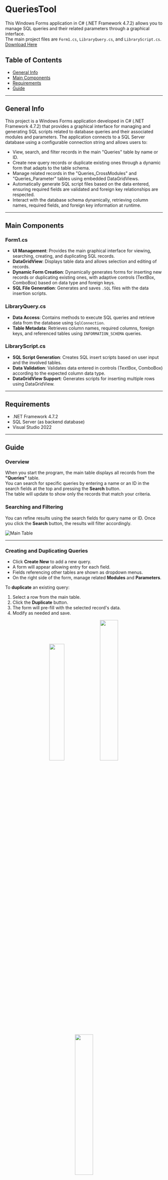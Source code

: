 # QueriesTool
This Windows Forms application in C# (.NET Framework 4.7.2) allows you to manage SQL queries and their related parameters through a graphical interface.  
The main project files are `Form1.cs`, `LibraryQuery.cs`, and `LibraryScript.cs`.
[Download Here](https://downgit.github.io/#/home?url=https://github.com/Melassacelo/QueriesTool/blob/master/QueriesTool.zip)

## Table of Contents
* [General Info](#general-info)
* [Main Components](#main-components)
* [Requirements](#requirements)
* [Guide](#guide)

---
## General Info
This project is a Windows Forms application developed in C# (.NET Framework 4.7.2) that provides a graphical interface for managing and generating SQL scripts related to database queries and their associated modules and parameters. The application connects to a SQL Server database using a configurable connection string and allows users to:
- View, search, and filter records in the main "Queries" table by name or ID.
- Create new query records or duplicate existing ones through a dynamic form that adapts to the table schema.
- Manage related records in the "Queries_CrossModules" and "Queries_Parameter" tables using embedded DataGridViews.
- Automatically generate SQL script files based on the data entered, ensuring required fields are validated and foreign key relationships are respected.
- Interact with the database schema dynamically, retrieving column names, required fields, and foreign key information at runtime.

---
## Main Components

### Form1.cs

- **UI Management**: Provides the main graphical interface for viewing, searching, creating, and duplicating SQL records.
- **DataGridView**: Displays table data and allows selection and editing of records.
- **Dynamic Form Creation**: Dynamically generates forms for inserting new records or duplicating existing ones, with adaptive controls (TextBox, ComboBox) based on data type and foreign keys.
- **SQL File Generation**: Generates and saves `.SQL` files with the data insertion scripts.

### LibraryQuery.cs

- **Data Access**: Contains methods to execute SQL queries and retrieve data from the database using `SqlConnection`.
- **Table Metadata**: Retrieves column names, required columns, foreign keys, and referenced tables using `INFORMATION_SCHEMA` queries.

### LibraryScript.cs

- **SQL Script Generation**: Creates SQL insert scripts based on user input and the involved tables.
- **Data Validation**: Validates data entered in controls (TextBox, ComboBox) according to the expected column data type.
- **DataGridView Support**: Generates scripts for inserting multiple rows using DataGridView.

---

## Requirements

- .NET Framework 4.7.2
- SQL Server (as backend database)
- Visual Studio 2022

---

## Guide
### Overview

When you start the program, the main table displays all records from the **"Queries"** table.  
You can search for specific queries by entering a name or an ID in the search fields at the top and pressing the **Search** button.  
The table will update to show only the records that match your criteria.

### Searching and Filtering

You can refine results using the search fields for query name or ID. Once you click the **Search** button, the results will filter accordingly.

![Main Table](https://github.com/user-attachments/assets/3418f409-305f-464a-b0d5-a60f485bf44e)

---

### Creating and Duplicating Queries

- Click **Create New** to add a new query.
- A form will appear allowing entry for each field.
- Fields referencing other tables are shown as dropdown menus.
- On the right side of the form, manage related **Modules** and **Parameters**.

To **duplicate** an existing query:

1. Select a row from the main table.
2. Click the **Duplicate** button.
3. The form will pre-fill with the selected record's data.
4. Modify as needed and save.

<p align="center">
  <img src="https://github.com/user-attachments/assets/558fa1a1-5581-46a7-8055-5fcd758251d5" width="30.9%">
  <img src="https://github.com/user-attachments/assets/21cbff67-88b4-4be3-b9e0-ae8891d0e29b" width="33.9%">
  <img src="https://github.com/user-attachments/assets/99dde8f8-e128-4999-b7e3-5a7201362b8e" width="33.9%">
</p>

---

### Managing Related Data

Use the embedded grids in the form to edit:

- `Queries_CrossModules`
- `Queries_Parameter`
- `Queries_Parameter_Detail`

#### Actions:

- **Edit:** Select and double-click a row.
- **Add New:** Double-click on the Header of the DataGridView or double-click with no selection.
- **Delete:** Select a row and press the **Backspace** key.

![Create or Duplicate Form](https://github.com/user-attachments/assets/207b44b1-3e74-42f9-a787-f2c9cdda34a7)

---

### Generating SQL Scripts

When ready to save your changes:

1. Click the **Generate .sql script** button.
2. Choose the file name and location.
3. A well-formatted SQL script will be created with your data.

> ⚠️ If required fields are missing, the application will notify you.

![Related Data Grids](https://github.com/user-attachments/assets/b1bcabd4-3f58-422a-8a59-f24842277e86)

---
